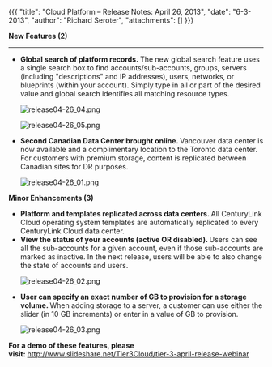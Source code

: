 {{{
  "title": "Cloud Platform – Release Notes: April 26, 2013",
  "date": "6-3-2013",
  "author": "Richard Seroter",
  "attachments": []
}}}

<p><strong>New Features (2)</strong>
</p>
<hr />
<ul>
  <li><strong>Global search of platform records.&nbsp;</strong>The new global search feature uses a single search box to find accounts/sub-accounts, groups, servers (including "descriptions" and IP addresses), users, networks, or blueprints (within your account).
    Simply type in all or part of the desired value and global search identifies all matching resource types.
    <p><img src="https://t3n.zendesk.com/attachments/token/dzrgdnfkar5xbmh/?name=release04-26_04.png" alt="release04-26_04.png" />
    </p>
    <p><img src="https://t3n.zendesk.com/attachments/token/ohrufiyaj6aa5rf/?name=release04-26_05.png" alt="release04-26_05.png" />
    </p>
  </li>
  <li><strong>Second Canadian Data Center brought online. </strong>Vancouver data center is now available and a complimentary location to the Toronto data center. For customers with premium storage, content is replicated between Canadian sites for DR purposes.
    <p><img src="https://t3n.zendesk.com/attachments/token/wb66v58vr3z7hyk/?name=release04-26_01.png" alt="release04-26_01.png" />
    </p>
  </li>
</ul>
<p></p>
<p><strong>Minor Enhancements (3)</strong>
</p>
<ul>
  <li><strong>Platform and templates replicated across data centers. </strong>All CenturyLink Cloud operating system templates are automatically replicated to every CenturyLink Cloud data center.</li>
  <li><strong>View the status of your accounts (active OR disabled). </strong>Users can see all the sub-accounts for a given account, even if those sub-accounts are marked as inactive. In the next release, users will be able to also change the state of accounts
    and users.
    <p><img src="https://t3n.zendesk.com/attachments/token/bju27qjtjdxajrd/?name=release04-26_02.png" alt="release04-26_02.png" />
    </p>
  </li>
  <li><strong>User can specify an exact number of GB to provision for a storage volume. </strong>When adding storage to a server, a customer can use either the slider (in 10 GB increments) or enter in a value of GB to provision.
    <p><img src="https://t3n.zendesk.com/attachments/token/e4tiid6kqypfjpo/?name=release04-26_03.png" alt="release04-26_03.png" />
    </p>
  </li>
</ul>
<p><strong>For a demo of these features, please visit:&nbsp;</strong><a href="http://www.slideshare.net/Tier3Cloud/tier-3-april-release-webinar">http://www.slideshare.net/Tier3Cloud/tier-3-april-release-webinar</a>
</p>